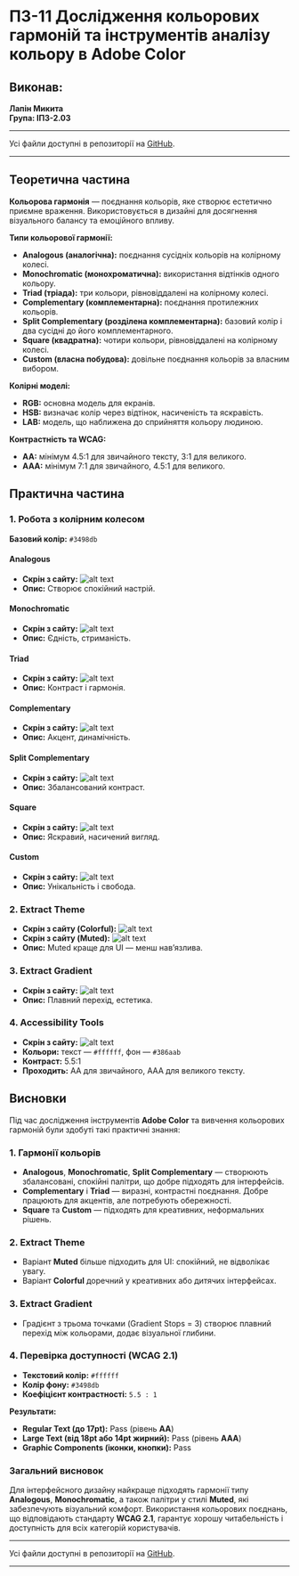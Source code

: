 # ПЗ-11 Дослідження кольорових гармоній та інструментів аналізу кольору в Adobe Color

## Виконав:

**Лапін Микита**  
**Група: ІПЗ-2.03**

---

Усі файли доступні в репозиторії на [GitHub](https://github.com/ni-cookie/UXUIuniversity/tree/main).

---

## Теоретична частина

**Кольорова гармонія** — поєднання кольорів, яке створює естетично приємне враження. Використовується в дизайні для досягнення візуального балансу та емоційного впливу.

**Типи кольорової гармонії:**

- **Analogous (аналогічна):** поєднання сусідніх кольорів на колірному колесі.
- **Monochromatic (монохроматична):** використання відтінків одного кольору.
- **Triad (тріада):** три кольори, рівновіддалені на колірному колесі.
- **Complementary (комплементарна):** поєднання протилежних кольорів.
- **Split Complementary (розділена комплементарна):** базовий колір і два сусідні до його комплементарного.
- **Square (квадратна):** чотири кольори, рівновіддалені на колірному колесі.
- **Custom (власна побудова):** довільне поєднання кольорів за власним вибором.

**Колірні моделі:**

- **RGB:** основна модель для екранів.
- **HSB:** визначає колір через відтінок, насиченість та яскравість.
- **LAB:** модель, що наближена до сприйняття кольору людиною.

**Контрастність та WCAG:**

- **AA:** мінімум 4.5:1 для звичайного тексту, 3:1 для великого.
- **AAA:** мінімум 7:1 для звичайного, 4.5:1 для великого.

## Практична частина

### 1. Робота з колірним колесом

**Базовий колір:** `#3498db`

#### Analogous

- **Скрін з сайту:** ![alt text](analogous.png)
- **Опис:** Створює спокійний настрій.

#### Monochromatic

- **Скрін з сайту:** ![alt text](monochromatic.png)
- **Опис:** Єдність, стриманість.

#### Triad

- **Скрін з сайту:** ![alt text](triad.png)
- **Опис:** Контраст і гармонія.

#### Complementary

- **Скрін з сайту:** ![alt text](complementary.png)
- **Опис:** Акцент, динамічність.

#### Split Complementary

- **Скрін з сайту:** ![alt text](split_complementary.png)
- **Опис:** Збалансований контраст.

#### Square

- **Скрін з сайту:** ![alt text](square.png)
- **Опис:** Яскравий, насичений вигляд.

#### Custom

- **Скрін з сайту:** ![alt text](custom.png)
- **Опис:** Унікальність і свобода.

### 2. Extract Theme

- **Скрін з сайту (Colorful):** ![alt text](colorful_theme.png)
- **Скрін з сайту (Muted):** ![alt text](muted_theme.png)
- **Опис:** Muted краще для UI — менш нав’язлива.

### 3. Extract Gradient

- **Скрін з сайту:** ![alt text](gradient.png)
- **Опис:** Плавний перехід, естетика.

### 4. Accessibility Tools

- **Скрін з сайту:** ![alt text](contrast_check.png)
- **Кольори:** текст — `#ffffff`, фон — `#386aab`
- **Контраст:** 5.5:1
- **Проходить:** AA для звичайного, AAA для великого тексту.

## Висновки

Під час дослідження інструментів **Adobe Color** та вивчення кольорових гармоній були здобуті такі практичні знання:

### 1. Гармонії кольорів

- **Analogous**, **Monochromatic**, **Split Complementary** — створюють збалансовані, спокійні палітри, що добре підходять для інтерфейсів.
- **Complementary** і **Triad** — виразні, контрастні поєднання. Добре працюють для акцентів, але потребують обережності.
- **Square** та **Custom** — підходять для креативних, неформальних рішень.

### 2. Extract Theme

- Варіант **Muted** більше підходить для UI: спокійний, не відволікає увагу.
- Варіант **Colorful** доречний у креативних або дитячих інтерфейсах.

### 3. Extract Gradient

- Градієнт з трьома точками (Gradient Stops = 3) створює плавний перехід між кольорами, додає візуальної глибини.

### 4. Перевірка доступності (WCAG 2.1)

- **Текстовий колір:** `#ffffff`
- **Колір фону:** `#3498db`
- **Коефіцієнт контрастності:** `5.5 : 1`

**Результати:**

- **Regular Text (до 17pt):** Pass (рівень **AA**)
- **Large Text (від 18pt або 14pt жирний):** Pass (рівень **AAA**)
- **Graphic Components (іконки, кнопки):** Pass

### Загальний висновок

Для інтерфейсного дизайну найкраще підходять гармонії типу **Analogous**, **Monochromatic**, а також палітри у стилі **Muted**, які забезпечують візуальний комфорт. Використання кольорових поєднань, що відповідають стандарту **WCAG 2.1**, гарантує хорошу читабельність і доступність для всіх категорій користувачів.

---

Усі файли доступні в репозиторії на [GitHub](https://github.com/ni-cookie/UXUIuniversity/tree/main).

---
